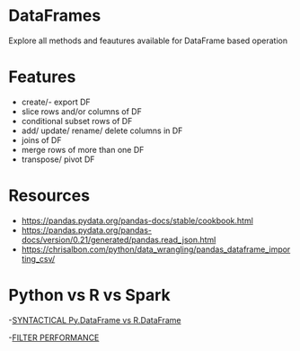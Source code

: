 # DataFrames
Explore all methods and feautures available for DataFrame based operation

# Features

- create/- export DF
- slice rows and/or columns of DF
- conditional subset rows of DF
- add/ update/ rename/ delete columns in DF
- joins of DF
- merge rows of more than one DF
- transpose/ pivot DF

# Resources

- https://pandas.pydata.org/pandas-docs/stable/cookbook.html
- https://pandas.pydata.org/pandas-docs/version/0.21/generated/pandas.read_json.html
- https://chrisalbon.com/python/data_wrangling/pandas_dataframe_importing_csv/

# Python vs R vs Spark

-[SYNTACTICAL Py.DataFrame vs R.DataFrame](http://datascience-enthusiast.com/R/pandas_datatable.html)

-[FILTER PERFORMANCE](https://www.statworx.com/de/blog/pandas-vs-data-table-a-study-of-data-frames/)
